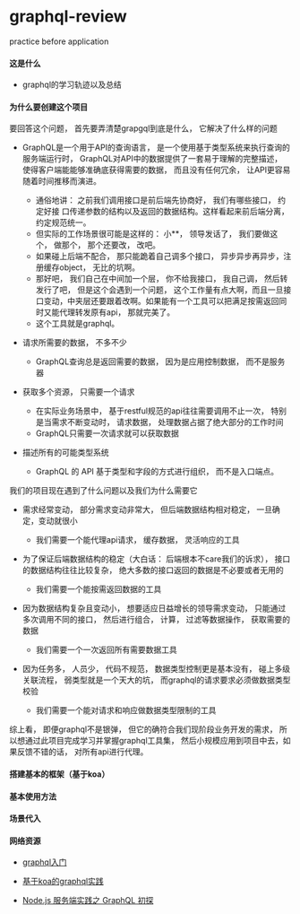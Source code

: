 # graphql-review
practice before application

#### 这是什么

- graphql的学习轨迹以及总结

#### 为什么要创建这个项目

要回答这个问题， 首先要弄清楚grapgql到底是什么， 它解决了什么样的问题

- GraphQL是一个用于API的查询语言， 是一个使用基于类型系统来执行查询的服务端运行时， GraphQL对API中的数据提供了一套易于理解的完整描述， 使得客户端能能够准确底获得需要的数据， 而且没有任何冗余， 让API更容易随着时间推移而演进。
  - 通俗地讲： 之前我们调用接口是前后端先协商好， 我们有哪些接口， 约定好接 口传递参数的结构以及返回的数据结构。这样看起来前后端分离， 约定规范统一。
  - 但实际的工作场景很可能是这样的： 小**， 领导发话了， 我们要做这个， 做那个， 那个还要改， 改吧。
  - 如果碰上后端不配合， 那只能跪着自己调多个接口， 异步异步再异步，注册缓存object， 无比的坑啊。
  - 那好吧， 我们自己在中间加一个层， 你不给我接口， 我自己调， 然后转发行了吧， 但是这个会遇到一个问题， 这个工作量有点大啊，而且一旦接口变动，中夹层还要跟着改啊。如果能有一个工具可以把满足按需返回同时又能代理转发原有api， 那就完美了。 
  - 这个工具就是graphql。

- 请求所需要的数据， 不多不少
  - GraphQL查询总是返回需要的数据， 因为是应用控制数据， 而不是服务器

- 获取多个资源， 只需要一个请求
  - 在实际业务场景中， 基于restful规范的api往往需要调用不止一次， 特别是当需求不断变动时， 请求数据， 处理数据占据了绝大部分的工作时间
  - GraphQL只需要一次请求就可以获取数据

- 描述所有的可能类型系统
  - GraphQL 的 API 基于类型和字段的方式进行组织， 而不是入口端点。

我们的项目现在遇到了什么问题以及我们为什么需要它

- 需求经常变动， 部分需求变动非常大， 但后端数据结构相对稳定， 一旦确定，变动就很小
 
  - 我们需要一个能代理api请求， 缓存数据， 灵活响应的工具

- 为了保证后端数据结构的稳定（大白话： 后端根本不care我们的诉求）， 接口的数据结构往往比较复杂， 绝大多数的接口返回的数据是不必要或者无用的

  - 我们需要一个能按需返回数据的工具

- 因为数据结构复杂且变动小， 想要适应日益增长的领导需求变动， 只能通过多次调用不同的接口， 然后进行组合， 计算， 过滤等数据操作， 获取需要的数据

  - 我们需要一个一次返回所有需要数据工具

- 因为任务多， 人员少， 代码不规范， 数据类型控制更是基本没有， 碰上多级关联流程， 弱类型就是一个天大的坑， 而graphql的请求要求必须做数据类型校验

  - 我们需要一个能对请求和响应做数据类型限制的工具

综上看， 即便graphql不是银弹， 但它的确符合我们现阶段业务开发的需求， 所以想通过此项目完成学习并掌握graphql工具集， 然后小规模应用到项目中去，如果反馈不错的话， 对所有api进行代理。

#### 搭建基本的框架（基于koa）

#### 基本使用方法

#### 场景代入

#### 网络资源

- [graphql入门](https://www.cnblogs.com/Wolfmanlq/p/9094418.html)

- [基于koa的graphql实践](https://segmentfault.com/a/1190000012720317)

- [Node.js 服务端实践之 GraphQL 初探](http://taobaofed.org/blog/2015/11/26/graphql-basics-server-implementation/)
